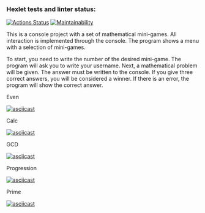### Hexlet tests and linter status:
[![Actions Status](https://github.com/Matiika/java-project-61/actions/workflows/hexlet-check.yml/badge.svg)](https://github.com/Matiika/java-project-61/actions)
[![Maintainability](https://api.codeclimate.com/v1/badges/99809f3d8b1a7206d565/maintainability)](https://codeclimate.com/github/Matiika/java-project-61/maintainability)

This is a console project with a set of mathematical mini-games. All interaction is implemented through the console. The program shows a menu with a selection of mini-games.

To start, you need to write the number of the desired mini-game. The program will ask you to write your username. Next, a mathematical problem will be given. The answer must be written to the console. If you give three correct answers, you will be considered a winner. If there is an error, the program will show the correct answer.

Even 

[![asciicast](https://asciinema.org/a/654646.svg)](https://asciinema.org/a/654646)


Calc

[![asciicast](https://asciinema.org/a/P2Jdhb7ULUwmikn2U26qdKjbi.svg)](https://asciinema.org/a/P2Jdhb7ULUwmikn2U26qdKjbi)


GCD

[![asciicast](https://asciinema.org/a/zYkE0i32s1xbM2eOjpn1oZohC.svg)](https://asciinema.org/a/zYkE0i32s1xbM2eOjpn1oZohC)


Progression

[![asciicast](https://asciinema.org/a/lSZ0LzEnrA3weyD4LZZV6qs8Y.svg)](https://asciinema.org/a/lSZ0LzEnrA3weyD4LZZV6qs8Y)


Prime 

[![asciicast](https://asciinema.org/a/826YkdxVXiXrjpfrdedHiloZf.svg)](https://asciinema.org/a/826YkdxVXiXrjpfrdedHiloZf)

